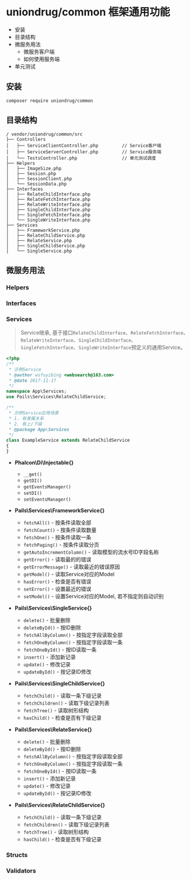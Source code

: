 # uniondrug/common 框架通用功能

* 安装
* 目录结构
* 微服务用法
    * 微服务客户端
    * 如何使用服务端
* 单元测试

## 安装

```
composer require uniondrug/common
```

## 目录结构

```text
/ vendor/uniondrug/common/src
├── Controllers
│   ├── ServiceClientController.php         // Service客户端
│   ├── ServiceServerController.php         // Service服务端
│   └── TestsController.php                 // 单元测试调度
├── Helpers
│   ├── ImageSize.php
│   ├── Session.php
│   ├── SessionClient.php
│   └── SessionData.php
├── Interfaces
│   ├── RelateChildInterface.php
│   ├── RelateFetchInterface.php
│   ├── RelateWriteInterface.php
│   ├── SingleChildInterface.php
│   ├── SingleFetchInterface.php
│   └── SingleWriteInterface.php
├── Services
│   ├── FrameworkService.php
│   ├── RelateChildService.php
│   ├── RelateService.php
│   ├── SingleChildService.php
│   └── SingleService.php
```

## 微服务用法

### Helpers

### Interfaces

### Services

> Service继承, 基于接口`RelateChildInterface`、`RelateFetchInterface`、`RelateWriteInterface`、`SingleChildInterface`、`SingleFetchInterface`、`SingleWriteInterface`预定义的通用Service。

```php
<?php
/**
 * 示例Service
 * @author wsfuyibing <websearch@163.com>
 * @date 2017-11-17
 */
namespace App\Services;
use Pails\Services\RelateChildService;

/**
 * 示例Service应用场景
 * 1. 有隶属关系
 * 2. 有上/下级
 * @package App\Services
 */
class ExampleService extends RelateChildService
{
}
```

* **Phalcon\Di\Injectable{}**
    * `__get()`
    * `getDI()`
    * `getEventsManager()`
    * `setDI()`
    * `setEventsManager()`

* **Pails\Services\FrameworkService{}**
    * `fetchAll()` - 按条件读取全部
    * `fetchCount()` - 按条件读取数量
    * `fetchOne()` - 按条件读取一条
    * `fetchPaging()` - 按条件读取分页
    * `getAutoIncrementColumn()` - 读取模型的流水号ID字段名称
    * `getError()` - 读取最的的错误
    * `getErrorMessage()` - 读取最近的错误原因
    * `getModel()` - 读取Service对应的Model
    * `hasError()` - 检查是否有错误
    * `setError()` - 设置最近的错误
    * `setModel()` - 设置Service对应的Model, 若不指定则自动识别

* **Pails\Services\SingleService{}**
    * `delete()` - 批量删除
    * `deleteById()` - 按ID删除
    * `fetchAllByColumn()` - 按指定字段读取全部
    * `fetchOneByColumn()` - 按指定字段读取一条
    * `fetchOneById()` - 按ID读取一条
    * `insert()` - 添加新记录
    * `update()` - 修改记录
    * `updateById()` - 按记录ID修改

* **Pails\Services\SingleChildService{}**
    * `fetchChild()` - 读取一条下级记录
    * `fetchChildren()` - 读取下级记录列表
    * `fetchTree()` - 读取树形结构
    * `hasChild()` - 检查是否有下级记录

* **Pails\Services\RelateService{}**
    * `delete()` - 批量删除
    * `deleteById()` - 按ID删除
    * `fetchAllByColumn()` - 按指定字段读取全部
    * `fetchOneByColumn()` - 按指定字段读取一条
    * `fetchOneById()` - 按ID读取一条
    * `insert()` - 添加新记录
    * `update()` - 修改记录
    * `updateById()` - 按记录ID修改

* **Pails\Services\RelateChildService{}**
    * `fetchChild()` - 读取一条下级记录
    * `fetchChildren()` - 读取下级记录列表
    * `fetchTree()` - 读取树形结构
    * `hasChild()` - 检查是否有下级记录

### Structs

### Validators

